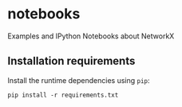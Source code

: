 # notebooks
Examples and IPython Notebooks about NetworkX

## Installation requirements ##

Install the runtime dependencies using `pip`:

    pip install -r requirements.txt

